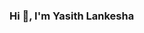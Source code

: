 ### Hi 👋, I'm Yasith Lankesha

<!--
**yasithlankesha24/yasithlankesha24** is a ✨ _special_ ✨ repository because its `README.md` (this file) appears on your GitHub profile.

Here are some ideas to get you started:

- 🔭 I’m currently working on ...
- 🌱 I’m currently learning BEng Software Engineering at University of Westminster
- 👯 I’m looking to collaborate on ...
- 🤔 I’m looking for help with ...
- 💬 Ask me about ...
- 📫 How to reach me: yasith.lankezz@gmail.com
- 😄 Pronouns: ...
- ⚡ Fun fact just a simple guy
-->
